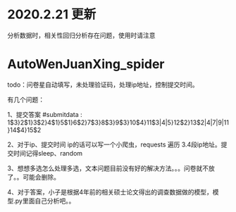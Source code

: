 # 2020.2.21 更新
分析数据时，相关性回归分析存在问题，使用时请注意








# AutoWenJuanXing_spider
todo：问卷星自动填写，未处理验证码，处理ip地址，控制提交时间。

有几个问题：


1、提交答案
#submitdata : 1$3}2$1}3$2}4$1}5$1}6$2}7$3}8$3}9$3}10$4}11$3|4|5}12$2}13$2|4|7|9|11}14$4}15$2

2、对于ip、提交时间 
ip的话可以写一个小爬虫，requests 遍历 3.4段ip地址。提交时间记得sleep、random

3、想想多选怎么处理多选，文本问题目前没有好的解决方法。。。问卷就不放了。。可能会删除。

4、对于答案，小子是根据4年前的相关硕士论文得出的调查数据做的模型，模型.py里面自己分析吧。。
